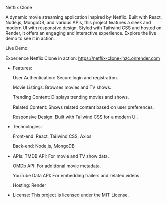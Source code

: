 Netflix Clone

A dynamic movie streaming application inspired by Netflix. Built with React, Node.js, MongoDB, and various APIs, this project features a sleek and modern UI with responsive design. Styled with Tailwind CSS and hosted on Render, it offers an engaging and interactive experience. Explore the live demo to see it in action.

Live Demo:

Experience Netflix Clone in action: https://netflix-clone-jhzc.onrender.com

- Features:

  User Authentication: Secure login and registration.
  
  Movie Listings: Browses movies and TV shows.
  
  Trending Content: Displays trending movies and shows.
  
  Related Content: Shows related content based on user preferences.
  
  Responsive Design: Built with Tailwind CSS for a modern UI.

- Technologies:

  Front-end: React, Tailwind CSS, Axios
  
  Back-end: Node.js, MongoDB

- APIs:
  TMDB API: For movie and TV show data.

  OMDb API: For additional movie metadata.
  
  YouTube Data API: For embedding trailers and related videos.
  
  Hosting: Render

- License: This project is licensed under the MIT License.

